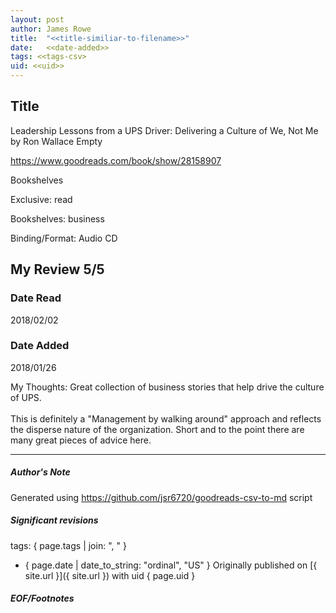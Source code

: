 ```yaml
---
layout: post
author: James Rowe
title:  "<<title-similiar-to-filename>>"
date:   <<date-added>>
tags: <<tags-csv>
uid: <<uid>>
---
```


<!-- highly dependent on how you personally use jekyll templates, and how you want this to show up -->

## Title

Leadership Lessons from a UPS Driver: Delivering a Culture of We, Not Me by Ron Wallace
Empty 

https://www.goodreads.com/book/show/28158907

Bookshelves

Exclusive: read

Bookshelves: business

Binding/Format: Audio CD

## My Review 5/5

### Date Read
2018/02/02

### Date Added
2018/01/26

My Thoughts: Great collection of business stories that help drive the culture of UPS.<br/><br/>This is definitely a "Management by walking around" approach and reflects the disperse nature of the organization. Short and to the point there are many great pieces of advice here.

---

##### Author's Note

Generated using https://github.com/jsr6720/goodreads-csv-to-md script

##### Significant revisions

tags: { page.tags | join: ", " } <!-- todo move this somewhere -->

- { page.date | date_to_string: "ordinal", "US" } Originally published on [{ site.url }]({ site.url }) with uid { page.uid }

##### EOF/Footnotes
